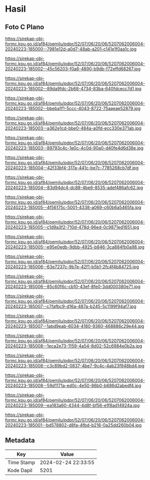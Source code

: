 # Hasil

## Foto C Plano

https://sirekap-obj-formc.kpu.go.id/af84/pemilu/pdpr/52/07/06/20/06/5207062006004-20240223-185000--7981e12d-a0d7-48ab-a201-c141e1f0aa1c.jpg

https://sirekap-obj-formc.kpu.go.id/af84/pemilu/pdpr/52/07/06/20/06/5207062006004-20240223-185002--45c56203-f0a6-4890-b9db-f72effd68267.jpg

https://sirekap-obj-formc.kpu.go.id/af84/pemilu/pdpr/52/07/06/20/06/5207062006004-20240223-185002--89da9fdc-2b68-4734-83ba-640fdcecc7d1.jpg

https://sirekap-obj-formc.kpu.go.id/af84/pemilu/pdpr/52/07/06/20/06/5207062006004-20240223-185002--bbeba1f1-5ccc-4043-8722-75aaeae52879.jpg

https://sirekap-obj-formc.kpu.go.id/af84/pemilu/pdpr/52/07/06/20/06/5207062006004-20240223-185003--a362e1cd-bbe0-484a-a0fd-ecc330e371ab.jpg

https://sirekap-obj-formc.kpu.go.id/af84/pemilu/pdpr/52/07/06/20/06/5207062006004-20240223-185003--89793c4c-1e0c-4c0d-90a0-d40fe4d6d38e.jpg

https://sirekap-obj-formc.kpu.go.id/af84/pemilu/pdpr/52/07/06/20/06/5207062006004-20240223-185004--42f33bf4-317a-441c-be7c-7785268cb7df.jpg

https://sirekap-obj-formc.kpu.go.id/af84/pemilu/pdpr/52/07/06/20/06/5207062006004-20240223-185004--83d94dc4-dc88-4be6-8535-adef486afc62.jpg

https://sirekap-obj-formc.kpu.go.id/af84/pemilu/pdpr/52/07/06/20/06/5207062006004-20240223-185005--4f56175c-5001-4338-a069-c60b6a5465fa.jpg

https://sirekap-obj-formc.kpu.go.id/af84/pemilu/pdpr/52/07/06/20/06/5207062006004-20240223-185005--c1d9a3f2-710d-478d-96ed-0c9871ed1651.jpg

https://sirekap-obj-formc.kpu.go.id/af84/pemilu/pdpr/52/07/06/20/06/5207062006004-20240223-185005--e95e0edb-9dbb-4925-b846-3ca884fb0a98.jpg

https://sirekap-obj-formc.kpu.go.id/af84/pemilu/pdpr/52/07/06/20/06/5207062006004-20240223-185006--63e7237c-9b7e-42f1-b5b1-2fc4f4b84725.jpg

https://sirekap-obj-formc.kpu.go.id/af84/pemilu/pdpr/52/07/06/20/06/5207062006004-20240223-185006--85c60f6c-cb10-43ef-8fe0-3dd000380e71.jpg

https://sirekap-obj-formc.kpu.go.id/af84/pemilu/pdpr/52/07/06/20/06/5207062006004-20240223-185007--c7fafbc9-d16a-487a-b245-5c1199f94af7.jpg

https://sirekap-obj-formc.kpu.go.id/af84/pemilu/pdpr/52/07/06/20/06/5207062006004-20240223-185007--1abd9eab-6034-4180-9360-468886c29e44.jpg

https://sirekap-obj-formc.kpu.go.id/af84/pemilu/pdpr/52/07/06/20/06/5207062006004-20240223-185008--1eca2e73-1159-4a54-8d02-52c6984e0b2a.jpg

https://sirekap-obj-formc.kpu.go.id/af84/pemilu/pdpr/52/07/06/20/06/5207062006004-20240223-185008--c3c89bd2-0837-4be7-9c4c-4ab23f948bd4.jpg

https://sirekap-obj-formc.kpu.go.id/af84/pemilu/pdpr/52/07/06/20/06/5207062006004-20240223-185008--59d1171a-ed0c-4e50-86b0-b686d2abedf4.jpg

https://sirekap-obj-formc.kpu.go.id/af84/pemilu/pdpr/52/07/06/20/06/5207062006004-20240223-185009--ea183a60-4344-4d8f-bf56-e1f8ad14924a.jpg

https://sirekap-obj-formc.kpu.go.id/af84/pemilu/pdpr/52/07/06/20/06/5207062006004-20240223-185001--bd578802-d8fa-4fbd-b216-0a25dd260b04.jpg


## Metadata

| Key        | Value               |
| ---------- | ------------------- |
| Time Stamp | 2024-02-24 22:33:55 |
| Kode Dapil | 5201                |



